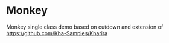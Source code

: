 # Monkey
Monkey single class demo based on cutdown and extension of https://github.com/Kha-Samples/Kharira
